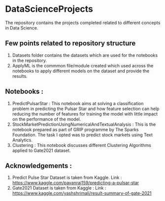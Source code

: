 # DataScienceProjects 

The repository contains the projects completed related to different concepts in Data Science.

## Few points related to repository structure

1. Datasets folder contains the datasets which are used for the notebooks in the repository.
2. ApplyML is the commmon file/module created which used across the notebooks to apply different models on the dataset and provide the results.

## Notebooks :

1. PredictPulsarStar : This notebook aims at solving a classification problem in predicting the Pulsar Star and how feature selection can help reducing the number of features for training the model with little impact on the performance of the model.
2. StockMarketPredictionUsingNumericalAndTextualAnalysis : This is the notebook prepared as part of GRIP programme by The Sparks Foundation. The task I opted was to predict stock markets using Text Analytics.
3. Clustering : This notebook discusses different Clustering Algorithms applied to Gate2021 dataset.

## Acknowledgements :

1. Predict Pulse Star Dataset is taken from Kaggle. Link : https://www.kaggle.com/pavanraj159/predicting-a-pulsar-star
2. Gate2021 Dataset is taken from Kaggle : Link : https://www.kaggle.com/yashshrimali/result-summary-of-gate-2021
